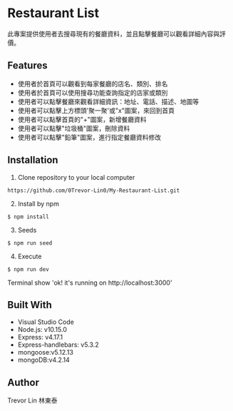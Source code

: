 # Restaurant List
此專案提供使用者去搜尋現有的餐廳資料，並且點擊餐廳可以觀看詳細內容與評價。

## Features
- 使用者於首頁可以觀看到每家餐廳的店名、類別、排名
- 使用者於首頁可以使用搜尋功能查詢指定的店家或類別
- 使用者可以點擊餐廳來觀看詳細資訊：地址、電話、描述、地圖等
- 使用者可以點擊上方標頭'聚一聚'或"x"圖案，來回到首頁
- 使用者可以點擊首頁的"+"圖案，新增餐廳資料
- 使用者可以點擊"垃圾桶"圖案，刪除資料
- 使用者可以點擊"鉛筆"圖案，進行指定餐廳資料修改

## Installation

1. Clone repository to your local computer
```
https://github.com/0Trevor-Lin0/My-Restaurant-List.git
```
2. Install by npm
```
$ npm install
```
3. Seeds
```
$ npm run seed
```

4. Execute
```
$ npm run dev
```
Terminal show 'ok! it's running on http://localhost:3000'

## Built With
* Visual Studio Code 
* Node.js: v10.15.0
* Express: v4.17.1
* Express-handlebars: v5.3.2
* mongoose:v5.12.13
* mongoDB:v4.2.14

## Author
Trevor Lin 林東泰
